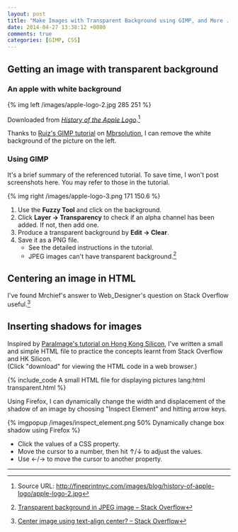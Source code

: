 ```yaml
---
layout: post
title: "Make Images with Transparent Background using GIMP, and More ..."
date: 2014-04-27 13:38:12 +0800
comments: true
categories: [GIMP, CSS]
---
```


## Getting an image with transparent background

### An apple with white background

{% img left /images/apple-logo-2.jpg 285 251 %}

Downloaded from [*History of the Apple Logo*][apple_logo].[^1]

Thanks to [Ruiz's GIMP tutorial][gimp_tutorial] on
[Mbrsolution][mbrsolution], I can remove the white background of the
picture on the left.

### Using GIMP

It's a brief summary of the referenced tutorial.  To save time, I
won't post screenshots here.  You may refer to those in the tutorial.

{% img right /images/apple-logo-3.png 171 150.6 %}

1. Use the **Fuzzy Tool** and click on the background.
2. Click **Layer → Transparency** to check if an alpha channel has
been added.  If not, then add one.
3. Produce a transparent background by **Edit → Clear**.
4. Save it as a PNG file.
    - See the detailed instructions in the tutorial.
    - JPEG images can't have transparent background.[^2]

## Centering an image in HTML

I've found Mrchief's answer to Web_Designer's question on Stack
Overflow useful.[^3]

## Inserting shadows for images

Inspired by [ParaImage's tutorial on Hong Kong Silicon][hksilicon],
I've written a small and simple HTML file to practice the concepts
learnt from Stack Overflow and HK Silicon.  
(Click "download" for viewing the HTML code in a web browser.)

{% include_code A small HTML file for displaying pictures lang:html transparent.html %} 

Using Firefox, I can dynamically change the width and displacement of
the shadow of an image by choosing "Inspect Element" and hitting arrow
keys.

{% imgpopup /images/inspect_element.png 50% Dynamically change box shadow using Firefox %}

- Click the values of a CSS property.
- Move the cursor to a number, then hit ↑/↓ to adjust the values.
- Use ←/→ to move the cursor to another property.

---

[^1]: Source URL: <http://fineprintnyc.com/images/blog/history-of-apple-logo/apple-logo-2.jpg>
[^2]: [Transparent background in JPEG image – Stack Overflow](http://stackoverflow.com/questions/16906144/transparent-background-in-jpeg-image)
[^3]: [Center image using text-align center? – Stack Overflow](https://stackoverflow.com/questions/7055393/center-image-using-text-align-center)

[gimp_tutorial]: http://mbrsolution.com/tutorial/gimp-tutorial-how-to-make-an-image-background-transparent.php
[mbrsolution]: http://mbrsolution.com/
[apple_logo]: http://fineprintnyc.com/blog/history-of-the-apple-logo
[hksilicon]: http://www.hksilicon.com/kb/articles/4690/CSS3-box-shadow

<!-- vim:se tw=70: -->
